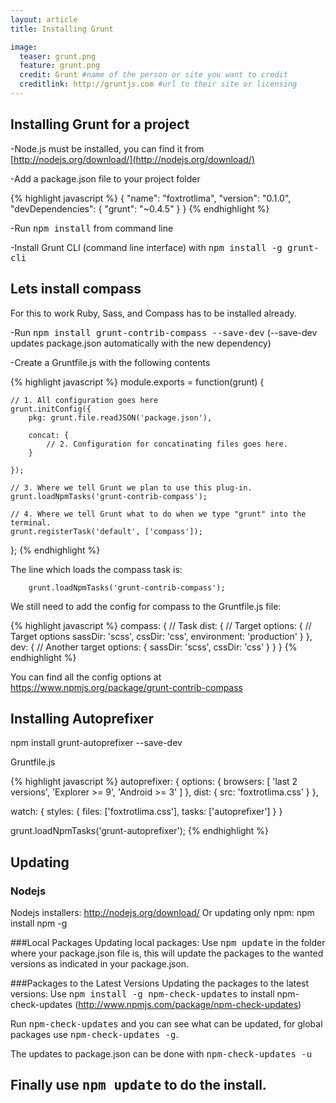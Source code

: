```yaml
---
layout: article
title: Installing Grunt

image:
  teaser: grunt.png
  feature: grunt.png
  credit: Grunt #name of the person or site you want to credit
  creditlink: http://gruntjs.com #url to their site or licensing
---
```


Installing Grunt for a project
------------------------------
-Node.js must be installed, you can find it from [http://nodejs.org/download/](http://nodejs.org/download/)

-Add a package.json file to your project folder

{% highlight javascript %}
{
  "name": "foxtrotlima",
  "version": "0.1.0",
  "devDependencies": {
    "grunt": "~0.4.5"
  }
}
{% endhighlight %}

-Run <kbd>npm install</kbd> from command line

-Install Grunt CLI (command line interface) with <kbd>npm install -g grunt-cli</kbd>

Lets install compass
--------------------
For this to work Ruby, Sass, and Compass has to be installed already.

-Run <kbd>npm install grunt-contrib-compass --save-dev</kbd> (--save-dev updates package.json automatically with the new dependency)

-Create a Gruntfile.js with the following contents

{% highlight javascript %}
module.exports = function(grunt) {

    // 1. All configuration goes here
    grunt.initConfig({
        pkg: grunt.file.readJSON('package.json'),

        concat: {
            // 2. Configuration for concatinating files goes here.
        }

    });

    // 3. Where we tell Grunt we plan to use this plug-in.
    grunt.loadNpmTasks('grunt-contrib-compass');

    // 4. Where we tell Grunt what to do when we type "grunt" into the terminal.
    grunt.registerTask('default', ['compass']);

};
{% endhighlight %}

The line which loads the compass task is:

        grunt.loadNpmTasks('grunt-contrib-compass');

We still need to add the config for compass to the Gruntfile.js file:

{% highlight javascript %}
compass: {                  // Task
    dist: {                   // Target
      options: {              // Target options
        sassDir: 'scss',
        cssDir: 'css',
        environment: 'production'
      }
    },
    dev: {                    // Another target
      options: {
        sassDir: 'scss',
        cssDir: 'css'
      }
    }
  }
{% endhighlight %}

You can find all the config options at <https://www.npmjs.org/package/grunt-contrib-compass>


## Installing Autoprefixer

npm install grunt-autoprefixer --save-dev

Gruntfile.js

{% highlight javascript %}
autoprefixer: {
        options: {
          browsers: [
            'last 2 versions',
            'Explorer >= 9',
            'Android >= 3'
          ]
        },
        dist: {
          src: 'foxtrotlima.css'
        }
      },

watch: {
            styles: {
                files: ['foxtrotlima.css'],
                tasks: ['autoprefixer']
            }
        }

grunt.loadNpmTasks('grunt-autoprefixer');
{% endhighlight %}

## Updating

### Nodejs
Nodejs installers: <http://nodejs.org/download/>
Or updating only npm: npm install npm -g

###Local Packages
Updating local packages: Use <kbd>npm update</kbd> in the folder where your package.json file is,
this will update the packages to the wanted versions as indicated in your package.json.

###Packages to the Latest Versions
Updating the packages to the latest versions: Use <kbd>npm install -g npm-check-updates</kbd> to install npm-check-updates (<http://www.npmjs.com/package/npm-check-updates>)

Run <kbd>npm-check-updates</kbd> and you can see what can be updated, for global packages use <kbd>npm-check-updates -g</kbd>.

The updates to package.json can be done with <kbd>npm-check-updates -u</kbd>

Finally use <kbd>npm update</kbd> to do the install.
----
